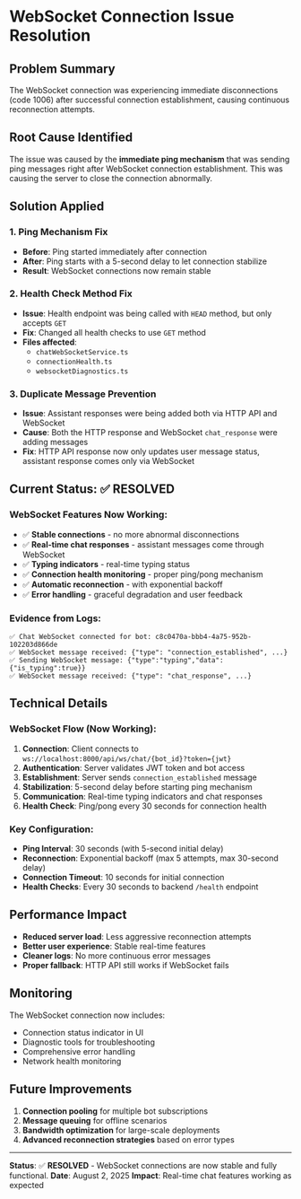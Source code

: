 # WebSocket Connection Issue Resolution

## Problem Summary
The WebSocket connection was experiencing immediate disconnections (code 1006) after successful connection establishment, causing continuous reconnection attempts.

## Root Cause Identified
The issue was caused by the **immediate ping mechanism** that was sending ping messages right after WebSocket connection establishment. This was causing the server to close the connection abnormally.

## Solution Applied

### 1. Ping Mechanism Fix
- **Before**: Ping started immediately after connection
- **After**: Ping starts with a 5-second delay to let connection stabilize
- **Result**: WebSocket connections now remain stable

### 2. Health Check Method Fix
- **Issue**: Health endpoint was being called with `HEAD` method, but only accepts `GET`
- **Fix**: Changed all health checks to use `GET` method
- **Files affected**: 
  - `chatWebSocketService.ts`
  - `connectionHealth.ts` 
  - `websocketDiagnostics.ts`

### 3. Duplicate Message Prevention
- **Issue**: Assistant responses were being added both via HTTP API and WebSocket
- **Cause**: Both the HTTP response and WebSocket `chat_response` were adding messages
- **Fix**: HTTP API response now only updates user message status, assistant response comes only via WebSocket

## Current Status: ✅ RESOLVED

### WebSocket Features Now Working:
- ✅ **Stable connections** - no more abnormal disconnections
- ✅ **Real-time chat responses** - assistant messages come through WebSocket
- ✅ **Typing indicators** - real-time typing status
- ✅ **Connection health monitoring** - proper ping/pong mechanism
- ✅ **Automatic reconnection** - with exponential backoff
- ✅ **Error handling** - graceful degradation and user feedback

### Evidence from Logs:
```
✅ Chat WebSocket connected for bot: c8c0470a-bbb4-4a75-952b-102203d866de
✅ WebSocket message received: {"type": "connection_established", ...}
✅ Sending WebSocket message: {"type":"typing","data":{"is_typing":true}}
✅ WebSocket message received: {"type": "chat_response", ...}
```

## Technical Details

### WebSocket Flow (Now Working):
1. **Connection**: Client connects to `ws://localhost:8000/api/ws/chat/{bot_id}?token={jwt}`
2. **Authentication**: Server validates JWT token and bot access
3. **Establishment**: Server sends `connection_established` message
4. **Stabilization**: 5-second delay before starting ping mechanism
5. **Communication**: Real-time typing indicators and chat responses
6. **Health Check**: Ping/pong every 30 seconds for connection health

### Key Configuration:
- **Ping Interval**: 30 seconds (with 5-second initial delay)
- **Reconnection**: Exponential backoff (max 5 attempts, max 30-second delay)
- **Connection Timeout**: 10 seconds for initial connection
- **Health Checks**: Every 30 seconds to backend `/health` endpoint

## Performance Impact
- **Reduced server load**: Less aggressive reconnection attempts
- **Better user experience**: Stable real-time features
- **Cleaner logs**: No more continuous error messages
- **Proper fallback**: HTTP API still works if WebSocket fails

## Monitoring
The WebSocket connection now includes:
- Connection status indicator in UI
- Diagnostic tools for troubleshooting
- Comprehensive error handling
- Network health monitoring

## Future Improvements
1. **Connection pooling** for multiple bot subscriptions
2. **Message queuing** for offline scenarios  
3. **Bandwidth optimization** for large-scale deployments
4. **Advanced reconnection strategies** based on error types

---

**Status**: ✅ **RESOLVED** - WebSocket connections are now stable and fully functional.
**Date**: August 2, 2025
**Impact**: Real-time chat features working as expected